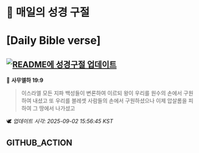 # 🙏 매일의 성경 구절
# [Daily Bible verse]
## [![README에 성경구절 업데이트](https://github.com/DONGSUKA/first_test/actions/workflows/update-readme-bible.yml/badge.svg)](https://github.com/DONGSUKA/first_test/actions/workflows/update-readme-bible.yml)
<!-- START_BIBLE_VERSE -->
📖 **사무엘하 19:9**
> 이스라엘 모든 지파 백성들이 변론하여 이르되 왕이 우리를 원수의 손에서 구원하여 내셨고 또 우리를 블레셋 사람들의 손에서 구원하셨으나 이제 압살롬을 피하여 그 땅에서 나가셨고

🕊️ _업데이트 시각: 2025-09-02 15:56:45 KST_
  <!-- END_BIBLE_VERSE -->
## GITHUB_ACTION
